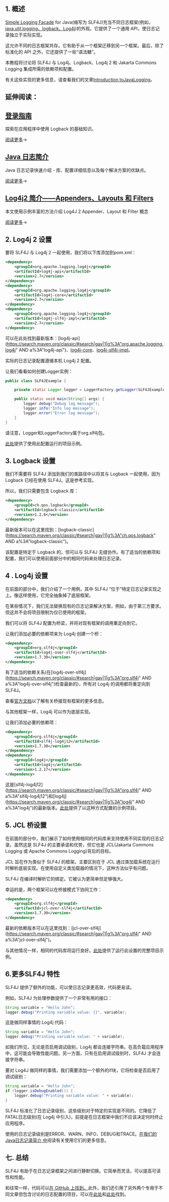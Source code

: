## 1. 概述

[Simple Logging Facade](https://en.wikipedia.org/wiki/Facade_pattern) for Java(缩写为 SLF4J)充当不同日志框架(例如，[java.util.logging、logback、Log4j](https://www.baeldung.com/java-logging-intro))的外观。它提供了一个通用 API，使日志记录独立于实际实现。

这允许不同的日志框架共存。它有助于从一个框架迁移到另一个框架。最后，除了标准化的 API 之外，它还提供了一些“语法糖”。

本教程将讨论将 SLF4J 与 Log4j、Logback、Log4j 2 和 Jakarta Commons Logging 集成所需的依赖项和配置。

有关这些实现的更多信息，请查看我们的文章[Introduction toJavaLogging](https://www.baeldung.com/java-logging-intro)。

## 延伸阅读：

## [登录指南](https://www.baeldung.com/logback)

探索在应用程序中使用 Logback 的基础知识。

[阅读更多](https://www.baeldung.com/logback)→

## [Java 日志简介](https://www.baeldung.com/java-logging-intro)

Java 日志记录快速介绍 - 库、配置详细信息以及每个解决方案的优缺点。

[阅读更多](https://www.baeldung.com/java-logging-intro)→

## [Log4j2 简介——Appenders、Layouts 和 Filters](https://www.baeldung.com/log4j2-appenders-layouts-filters)

本文使用示例丰富的方法介绍 Log4J 2 Appender、Layout 和 Filter 概念

[阅读更多](https://www.baeldung.com/log4j2-appenders-layouts-filters)→

## 2. Log4j 2 设置

要将 SLF4J 与 Log4j 2 一起使用，我们将以下库添加到pom.xml：

```xml
<dependency>
    <groupId>org.apache.logging.log4j</groupId>
    <artifactId>log4j-api</artifactId>
    <version>2.7</version>
</dependency>
<dependency>
    <groupId>org.apache.logging.log4j</groupId>
    <artifactId>log4j-core</artifactId>
    <version>2.7</version>
</dependency>
<dependency>
    <groupId>org.apache.logging.log4j</groupId>
    <artifactId>log4j-slf4j-impl</artifactId>
    <version>2.7</version>
</dependency>
```

可以在此处找到最新版本：[log4j-api](https://search.maven.org/classic/#search|gav|1|g%3A"org.apache.logging.log4j" AND a%3A"log4j-api")、[log4j-core](https://mvnrepository.com/artifact/org.apache.logging.log4j/log4j-core)、[log4j-slf4j-impl](https://mvnrepository.com/artifact/org.apache.logging.log4j/log4j-slf4j-impl)。

实际的日志记录配置遵循本机 Log4j 2 配置。

让我们看看如何创建Logger实例：

```java
public class SLF4JExample {

    private static Logger logger = LoggerFactory.getLogger(SLF4JExample.class);

    public static void main(String[] args) {
        logger.debug("Debug log message");
        logger.info("Info log message");
        logger.error("Error log message");
    }
}
```

请注意，Logger和LoggerFactory属于org.slf4j包。

[此处](https://github.com/eugenp/tutorials/tree/master/logging-modules/log4j)提供了使用此配置运行的项目示例。

## 3. Logback 设置

我们不需要将 SLF4J 添加到我们的类路径中以将其与 Logback 一起使用，因为 Logback 已经在使用 SLF4J。这是参考实现。

所以，我们只需要包含 Logback 库：

```xml
<dependency>
    <groupId>ch.qos.logback</groupId>
    <artifactId>logback-classic</artifactId>
    <version>1.2.6</version>
</dependency>
```

最新版本可以在这里找到：[logback-classic](https://search.maven.org/classic/#search|gav|1|g%3A"ch.qos.logback" AND a%3A"logback-classic")。

该配置是特定于 Logback 的，但可以与 SLF4J 无缝协作。有了适当的依赖项和配置，我们可以使用前面部分中的相同代码来处理日志记录。

## 4 . Log4j 设置

在前面的部分中，我们介绍了一个用例，其中 SLF4J “位于”特定日志记录实现之上。像这样使用，它完全抽象掉了底层框架。

在某些情况下，我们无法替换现有的日志记录解决方案，例如，由于第三方要求。但这并不会将项目限制为仅已使用的框架。

我们可以将 SLF4J 配置为桥梁，并将对现有框架的调用重定向到它。

让我们添加必要的依赖项来为 Log4j 创建一个桥：

```xml
<dependency>
    <groupId>org.slf4j</groupId>
    <artifactId>log4j-over-slf4j</artifactId>
    <version>1.7.30</version>
</dependency>
```

有了适当的依赖关系(在[log4j-over-slf4j](https://search.maven.org/classic/#search|gav|1|g%3A"org.slf4j" AND a%3A"log4j-over-slf4j")检查最新的)，所有对 Log4j 的调用都将重定向到 SLF4J。

查看[官方文档](http://www.slf4j.org/legacy.html)以了解有关桥接现有框架的更多信息。

与其他框架一样，Log4j 可以作为底层实现。

让我们添加必要的依赖项：

```xml
<dependency>
    <groupId>org.slf4j</groupId>
    <artifactId>slf4j-log4j12</artifactId>
    <version>1.7.30</version>
</dependency>
<dependency>
    <groupId>log4j</groupId>
    <artifactId>log4j</artifactId>
    <version>1.2.17</version>
</dependency>
```

这是[slf4j-log4j12](https://search.maven.org/classic/#search|gav|1|g%3A"org.slf4j" AND a%3A"slf4j-log4j12")和[log4j](https://search.maven.org/classic/#search|gav|1|g%3A"log4j" AND a%3A"log4j")的最新版本。[此处](https://github.com/eugenp/tutorials/tree/master/testing-modules/rest-assured)提供了以这种方式配置的示例项目。

## 5. JCL 桥设置

在前面的部分中，我们展示了如何使用相同的代码库来支持使用不同实现的日志记录。虽然这是 SLF4J 的主要承诺和优势，但它也是 JCL(Jakarta Commons Logging 或 Apache Commons Logging)背后的目标。

JCL 旨在作为类似于 SLF4J 的框架。主要区别在于 JCL 通过类加载系统在运行时解析底层实现。在使用自定义类加载器的情况下，这种方法似乎有问题。

SLF4J 在编译时解析它的绑定。它被认为更简单但足够强大。

幸运的是，两个框架可以在桥接模式下协同工作：

```xml
<dependency>
    <groupId>org.slf4j</groupId>
    <artifactId>jcl-over-slf4j</artifactId>
    <version>1.7.30</version>
</dependency>
```

最新的依赖版本可以在这里找到：[jcl-over-slf4j](https://search.maven.org/classic/#search|gav|1|g%3A"org.slf4j" AND a%3A"jcl-over-slf4j")。

与其他情况一样，相同的代码库将运行良好。[此处](https://github.com/eugenp/tutorials/tree/master/core-java-modules/core-java)提供了运行此设置的完整项目示例。

## 6.更多SLF4J 特性

SLF4J 提供了额外的功能，可以使日志记录更高效，代码更易读。

例如，SLF4J 为处理参数提供了一个非常有用的接口：

```java
String variable = "Hello John";
logger.debug("Printing variable value: {}", variable);
```

这是做同样事情的 Log4j 代码：

```java
String variable = "Hello John";
logger.debug("Printing variable value: " + variable);
```

如我们所见，无论是否启用调试级别，Log4j 都会连接字符串。在高负载应用程序中，这可能会导致性能问题。另一方面，只有在启用调试级别时，SLF4J 才会连接字符串。

要对 Log4J 做同样的事情，我们需要添加一个额外的if块，它将检查是否启用了调试级别：

```java
String variable = "Hello John";
if (logger.isDebugEnabled()) {
    logger.debug("Printing variable value: " + variable);
}
```

SLF4J 标准化了日志记录级别，这些级别对于特定的实现是不同的。它降低了FATAL日志级别(在 Log4j 中引入)，前提是在日志框架中我们不应该决定何时终止应用程序。

使用的日志记录级别是ERROR、WARN、INFO、DEBUG和TRACE。[在我们的Java日志记录简介 中](https://www.baeldung.com/java-logging-intro)阅读有关使用它们的更多信息。

## 七. 总结

SLF4J 有助于在日志记录框架之间进行静默切换。它简单而灵活，可以提高可读性和性能。

和往常一样，代码可以[在 GitHub 上找到。](https://github.com/eugenp/tutorials/tree/master/logging-modules/log4j)此外，我们还引用了另外两个专用于不同文章但包含讨论的日志配置的项目，可以在[此处](https://github.com/eugenp/tutorials/tree/master/feign)和[此处](https://github.com/eugenp/tutorials/tree/master/core-java-modules/core-java)找到。